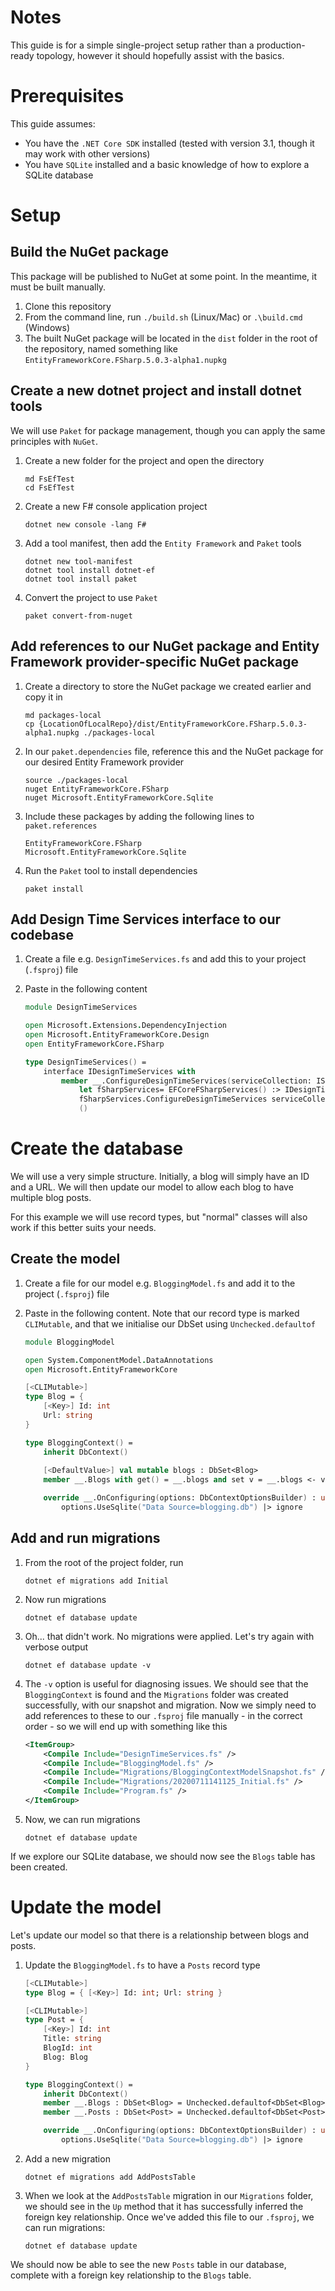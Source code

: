 # Notes

This guide is for a simple single-project setup rather than a production-ready topology, however it should hopefully assist with the basics.

# Prerequisites

This guide assumes:

- You have the `.NET Core SDK` installed (tested with version 3.1, though it may work with other versions)
- You have `SQLite` installed and a basic knowledge of how to explore a SQLite database

# Setup

## Build the NuGet package

This package will be published to NuGet at some point. In the meantime, it must be built manually.

1. Clone this repository
1. From the command line, run `./build.sh` (Linux/Mac) or `.\build.cmd` (Windows)
1. The built NuGet package will be located in the `dist` folder in the root of the repository, named something like `EntityFrameworkCore.FSharp.5.0.3-alpha1.nupkg`

## Create a new dotnet project and install dotnet tools

We will use `Paket` for package management, though you can apply the same principles with `NuGet`.

1. Create a new folder for the project and open the directory

    ```
    md FsEfTest
    cd FsEfTest
    ```

1. Create a new F# console application project

    `dotnet new console -lang F#`

1. Add a tool manifest, then add the `Entity Framework` and `Paket` tools

    ```
    dotnet new tool-manifest
    dotnet tool install dotnet-ef
    dotnet tool install paket
    ```

1. Convert the project to use `Paket`

    `paket convert-from-nuget`

## Add references to our NuGet package and Entity Framework provider-specific NuGet package

1. Create a directory to store the NuGet package we created earlier and copy it in

    ```
    md packages-local
    cp {LocationOfLocalRepo}/dist/EntityFrameworkCore.FSharp.5.0.3-alpha1.nupkg ./packages-local
    ```

1. In our `paket.dependencies` file, reference this and the NuGet package for our desired Entity Framework provider

    ```
    source ./packages-local
    nuget EntityFrameworkCore.FSharp
    nuget Microsoft.EntityFrameworkCore.Sqlite
    ```

1. Include these packages by adding the following lines to `paket.references`

    ```
    EntityFrameworkCore.FSharp
    Microsoft.EntityFrameworkCore.Sqlite
    ```

1. Run the `Paket` tool to install dependencies

    `paket install`

## Add Design Time Services interface to our codebase

1. Create a file e.g. `DesignTimeServices.fs` and add this to your project (`.fsproj`) file
1. Paste in the following content

    ```fsharp
    module DesignTimeServices

    open Microsoft.Extensions.DependencyInjection
    open Microsoft.EntityFrameworkCore.Design
    open EntityFrameworkCore.FSharp

    type DesignTimeServices() =
        interface IDesignTimeServices with 
            member __.ConfigureDesignTimeServices(serviceCollection: IServiceCollection) = 
                let fSharpServices= EFCoreFSharpServices() :> IDesignTimeServices
                fSharpServices.ConfigureDesignTimeServices serviceCollection
                ()
    ```

# Create the database

We will use a very simple structure. Initially, a blog will simply have an ID and a URL. We will then update our model to allow each blog to have multiple blog posts.

For this example we will use record types, but "normal" classes will also work if this better suits your needs.

## Create the model

1. Create a file for our model e.g. `BloggingModel.fs` and add it to the project (`.fsproj`) file
1. Paste in the following content. Note that our record type is marked `CLIMutable`, and that we initialise our DbSet using `Unchecked.defaultof`

    ```fsharp
    module BloggingModel

    open System.ComponentModel.DataAnnotations
    open Microsoft.EntityFrameworkCore

    [<CLIMutable>]
    type Blog = {
        [<Key>] Id: int
        Url: string
    }

    type BloggingContext() =  
        inherit DbContext()
        
        [<DefaultValue>] val mutable blogs : DbSet<Blog>
        member __.Blogs with get() = __.blogs and set v = __.blogs <- v

        override __.OnConfiguring(options: DbContextOptionsBuilder) : unit =
            options.UseSqlite("Data Source=blogging.db") |> ignore
    ```

## Add and run migrations

1. From the root of the project folder, run

    `dotnet ef migrations add Initial`

1. Now run migrations

    `dotnet ef database update`

1. Oh... that didn't work. No migrations were applied. Let's try again with verbose output

    `dotnet ef database update -v`

1. The `-v` option is useful for diagnosing issues. We should see that the `BloggingContext` is found and the `Migrations` folder was created successfully, with our snapshot and migration. Now we simply need to add references to these to our `.fsproj` file manually - in the correct order - so we will end up with something like this

    ```xml
    <ItemGroup>
        <Compile Include="DesignTimeServices.fs" />
        <Compile Include="BloggingModel.fs" />
        <Compile Include="Migrations/BloggingContextModelSnapshot.fs" />
        <Compile Include="Migrations/20200711141125_Initial.fs" />
        <Compile Include="Program.fs" />
    </ItemGroup>
    ```

1. Now, we can run migrations

    `dotnet ef database update`

If we explore our SQLite database, we should now see the `Blogs` table has been created.

# Update the model

Let's update our model so that there is a relationship between blogs and posts.

1. Update the `BloggingModel.fs` to have a `Posts` record type

    ```fsharp
    [<CLIMutable>] 
    type Blog = { [<Key>] Id: int; Url: string }

    [<CLIMutable>] 
    type Post = {
        [<Key>] Id: int
        Title: string
        BlogId: int
        Blog: Blog
    }

    type BloggingContext() =  
        inherit DbContext()
        member __.Blogs : DbSet<Blog> = Unchecked.defaultof<DbSet<Blog>>
        member __.Posts : DbSet<Post> = Unchecked.defaultof<DbSet<Post>>

        override __.OnConfiguring(options: DbContextOptionsBuilder) : unit =
            options.UseSqlite("Data Source=blogging.db") |> ignore
    ```

1. Add a new migration

    `dotnet ef migrations add AddPostsTable`

1. When we look at the `AddPostsTable` migration in our `Migrations` folder, we should see in the `Up` method that it has successfully inferred the foreign key relationship. Once we've added this file to our `.fsproj`, we can run migrations:

    `dotnet ef database update`

We should now be able to see the new `Posts` table in our database, complete with a foreign key relationship to the `Blogs` table.
